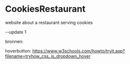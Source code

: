 # CookiesRestaurant

website about a restaurant serving cookies

--update 1


bronnen:

hoverbutton: https://www.w3schools.com/howto/tryit.asp?filename=tryhow_css_js_dropdown_hover


